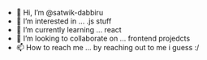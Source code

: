 - 👋 Hi, I’m @satwik-dabbiru
- 👀 I’m interested in ... .js stuff
- 🌱 I’m currently learning ... react
- 💞️ I’m looking to collaborate on ... frontend projedcts
- 📫 How to reach me ... by reaching out to me i guess :/

<!---
satwik-dabbiru/satwik-dabbiru is a ✨ special ✨ repository because its `README.md` (this file) appears on your GitHub profile.
You can click the Preview link to take a look at your changes.
--->
